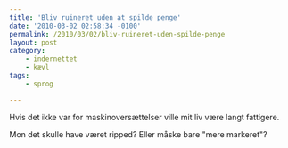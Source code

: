 ```yaml
---
title: 'Bliv ruineret uden at spilde penge'
date: '2010-03-02 02:58:34 -0100'
permalink: /2010/03/02/bliv-ruineret-uden-spilde-penge
layout: post
category:
    - indernettet
    - kævl
tags:
    - sprog

---
```

Hvis det ikke var for maskinoversættelser ville mit liv være langt fattigere.

<amp-img alt="Get ripped"
  src="{{ site.baseurl }}{% link assets/post-images/get_ripped.png %}"
  width="301"
  height="235"
  layout="responsive">

Mon det skulle have været ripped? Eller måske bare "mere markeret"?

